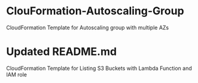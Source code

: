 # ClouFormation-Autoscaling-Group
CloudFormation Template for Autoscaling group with multiple AZs

# Updated README.md
CloudFormation Template for Listing S3 Buckets with Lambda Function and IAM role
